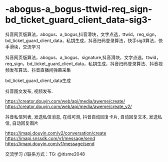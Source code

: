 # -abogus-a_bogus-ttwid-req_sign-bd_ticket_guard_client_data-sig3-
抖音网页版算法，abogus、a_bogus,抖音滑块，文字点选，ttwid，req_sign，bd_ticket_guard_client_data，私钥生成，抖音扫码登录算法，快手sig3算法，快手滑块，交流学习


抖音网页版算法，abogus、a_bogus、signature,抖音滑块，文字点选，ttwid，req_sign，bd_ticket_guard_client_data，私钥生成，抖音扫码登录算法、抖音视频发布算法、抖音直播间弹幕采集

bd_ticket_guard_client_data生成

抖音图文发布, 视频发布.

https://creator.douyin.com/web/api/media/aweme/create/
https://creator.douyin.com/web/api/media/aweme/create_v2/

抖音私信列表, 发送私信消息, 在线可测, 抖音自动回复卡片, 自动回复文本, 发送私信, 自动回复图片

https://imapi.douyin.com/v2/conversation/create
https://imapi.snssdk.com/v1/message/send
https://imapi.douyin.com/v1/message/send  

交流学习
//联系方式：TG: @itisme2048
